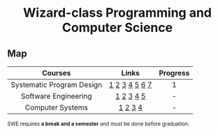<div align="center" style="text-align: center">
<h1>Wizard-class Programming and Computer Science</h1>
</div>

## Map
Courses | Links | Progress
:--: | :--: | :--:
Systematic Program Design | [1](https://www.edx.org/learn/coding/university-of-british-columbia-how-to-code-simple-data) [2](https://www.edx.org/learn/coding/university-of-british-columbia-how-to-code-complex-data) [3](https://course.ccs.neu.edu/cs2510sp22/index.html) [4](https://course.ccs.neu.edu/cs3500f19/) [5](https://www.coursera.org/learn/programming-languages) [6](https://www.coursera.org/learn/programming-languages-part-b) [7](https://www.coursera.org/learn/programming-languages-part-c) | 1
Software Engineering | [1](https://missing.csail.mit.edu/) [2](https://learngitbranching.js.org/) [3](https://www.edx.org/learn/software-engineering/university-of-british-columbia-software-engineering-introduction) [4](https://fullstackopen.com/en/) [5](https://www.theodinproject.com/paths/full-stack-javascript/courses/getting-hired) | -
Computer Systems | [1](https://www.youtube.com/playlist?list=PL0j-r-omG7i0-mnsxN5T4UcVS1Di0isqf) [2](https://csapp.cs.cmu.edu/) [3](https://doc.rust-lang.org/book/) [4](https://www.manning.com/books/rust-in-action) | -

<sub>SWE requires **a break and a semester** and must be done before graduation.</sub>
